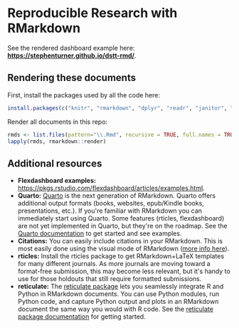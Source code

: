 # Reproducible Research with RMarkdown

See the rendered dashboard example here: **https://stephenturner.github.io/dstt-rmd/**.

## Rendering these documents

First, install the packages used by all the code here:

```r
install.packages(c("knitr", "rmarkdown", "dplyr", "readr", "janitor", "flexdashboard", "reticulate", "rticles", "plotly", "thematic"))
```

Render all documents in this repo:

```r
rmds <- list.files(pattern="\\.Rmd", recursive = TRUE, full.names = TRUE)
lapply(rmds, rmarkdown::render)
```

## Additional resources

- **Flexdashboard examples:** https://pkgs.rstudio.com/flexdashboard/articles/examples.html.
- **Quarto:** [Quarto](https://quarto.org/) is the next generation of RMarkdown. Quarto offers additional output formats (books, websites, epub/Kindle books, presentations, etc.). If you're familiar with RMarkdown you can immediately start using Quarto. Some features (rticles, flexdashboard) are not yet implemented in Quarto, but they're on the roadmap. See the [Quarto documentation](https://quarto.org/) to get started and see examples.
- **Citations:** You can easily include citations in your RMarkdown. This is most easily done using the visual mode of RMarkdown ([more info here](https://rstudio.github.io/visual-markdown-editing/citations.html)).
- **rticles:** Install the rticles package to get RMarkdown+LaTeX templates for many different journals. As more journals are moving toward a format-free submission, this may become less relevant, but it's handy to use for those holdouts that still require formatted submissions.
- **reticulate:** The [reticulate package](https://rstudio.github.io/reticulate/) lets you seamlessly integrate R and Python in RMarkdown documents. You can use Python modules, run Python code, and capture Python output and plots in an RMarkdown document the same way you would with R code. See the [reticulate package documentation](https://rstudio.github.io/reticulate/) for getting started.
